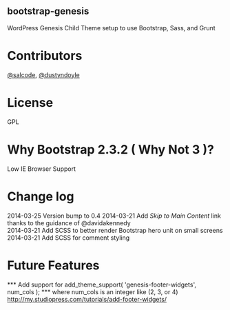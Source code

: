 bootstrap-genesis
-----------------
WordPress Genesis Child Theme setup to use Bootstrap, Sass, and Grunt

Contributors
==================================
[@salcode](https://github.com/salcode), [@dustyndoyle](https://github.com/dustyndoyle)

License
==================================
GPL

Why Bootstrap 2.3.2 ( Why Not 3 )?
==================================
Low IE Browser Support

Change log
==========

2014-03-25 Version bump to 0.4
2014-03-21 Add *Skip to Main Content* link thanks
to the guidance of @davidakennedy  
2014-03-21 Add SCSS to better render Bootstrap
hero unit on small screens  
2014-03-21 Add SCSS for comment styling

Future Features
===============

*** Add support for add_theme_support( 'genesis-footer-widgets', num_cols ); ***
where num_cols is an integer like (2, 3, or 4)
http://my.studiopress.com/tutorials/add-footer-widgets/
